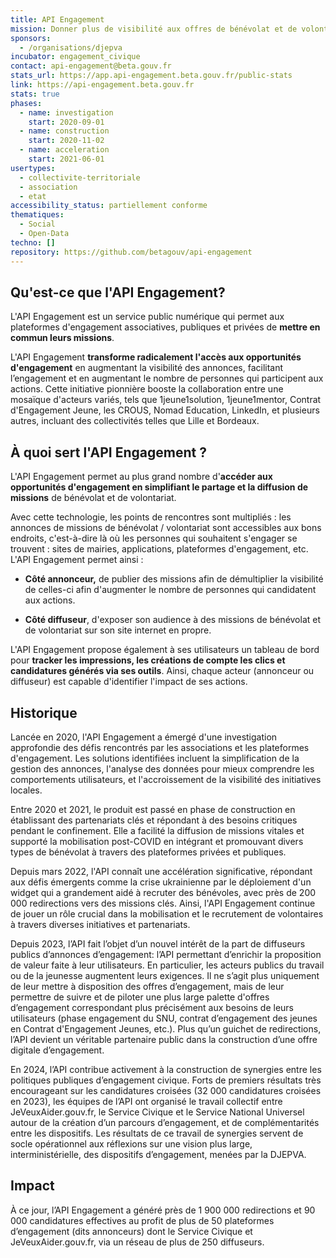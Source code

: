 ```yaml
---
title: API Engagement
mission: Donner plus de visibilité aux offres de bénévolat et de volontariat
sponsors:
  - /organisations/djepva
incubator: engagement_civique
contact: api-engagement@beta.gouv.fr
stats_url: https://app.api-engagement.beta.gouv.fr/public-stats
link: https://api-engagement.beta.gouv.fr
stats: true
phases:
  - name: investigation
    start: 2020-09-01
  - name: construction
    start: 2020-11-02
  - name: acceleration
    start: 2021-06-01
usertypes:
  - collectivite-territoriale
  - association
  - etat
accessibility_status: partiellement conforme
thematiques:
  - Social
  - Open-Data
techno: []
repository: https://github.com/betagouv/api-engagement
---
```

## Qu'est-ce que l'API Engagement?

L'API Engagement est un service public numérique qui permet aux plateformes d'engagement associatives, publiques et privées de **mettre en commun leurs missions**.

L'API Engagement **transforme radicalement l'accès aux opportunités d'engagement** en augmentant la visibilité des annonces, facilitant l’engagement et en augmentant le nombre de personnes qui participent aux actions. Cette initiative pionnière booste la collaboration entre une mosaïque d'acteurs variés, tels que 1jeune1solution, 1jeune1mentor, Contrat d'Engagement Jeune, les CROUS, Nomad Education, LinkedIn, et plusieurs autres, incluant des collectivités telles que Lille et Bordeaux.

## À quoi sert l'API Engagement ?

L'API Engagement permet au plus grand nombre d'**accéder aux opportunités d'engagement en simplifiant le partage et la diffusion de missions** de bénévolat et de volontariat.

Avec cette technologie, les points de rencontres sont multipliés : les annonces de missions de bénévolat / volontariat sont accessibles aux bons endroits, c'est-à-dire là où les personnes qui souhaitent s'engager se trouvent : sites de mairies, applications, plateformes d'engagement, etc. L'API Engagement permet ainsi :

* **Côté annonceur,** de publier des missions afin de démultiplier la visibilité de celles-ci afin d'augmenter le nombre de personnes qui candidatent aux actions.

* **Côté diffuseur**, d'exposer son audience à des missions de bénévolat et de volontariat sur son site internet en propre.

L'API Engagement propose également à ses utilisateurs un tableau de bord pour **tracker les impressions, les créations de compte les clics et candidatures générés via ses outils**. Ainsi, chaque acteur (annonceur ou diffuseur) est capable d'identifier l'impact de ses actions.

## Historique

Lancée en 2020, l'API Engagement a émergé d'une investigation approfondie des défis rencontrés par les associations et les plateformes d'engagement. Les solutions identifiées incluent la simplification de la gestion des annonces, l'analyse des données pour mieux comprendre les comportements utilisateurs, et l'accroissement de la visibilité des initiatives locales.

Entre 2020 et 2021, le produit est passé en phase de construction en établissant des partenariats clés et répondant à des besoins critiques pendant le confinement. Elle a facilité la diffusion de missions vitales et supporté la mobilisation post-COVID en intégrant et promouvant divers types de bénévolat à travers des plateformes privées et publiques.

Depuis mars 2022, l'API connaît une accélération significative, répondant aux défis émergents comme la crise ukrainienne par le déploiement d'un widget qui a grandement aidé à recruter des bénévoles, avec près de 200 000 redirections vers des missions clés. Ainsi, l'API Engagement continue de jouer un rôle crucial dans la mobilisation et le recrutement de volontaires à travers diverses initiatives et partenariats.

Depuis 2023, l’API fait l’objet d’un nouvel intérêt de la part de diffuseurs publics d’annonces d’engagement: l’API permettant d’enrichir la proposition de valeur faite à leur utilisateurs. En particulier, les acteurs publics du travail ou de la jeunesse augmentent leurs exigences. Il ne s’agit plus uniquement de leur mettre à disposition des offres d’engagement, mais de leur permettre de suivre et de piloter une plus large palette d'offres d’engagement correspondant plus précisément aux besoins de leurs utilisateurs (phase engagement du SNU, contrat d’engagement des jeunes en Contrat d'Engagement Jeunes, etc.). Plus qu’un guichet de redirections, l’API devient un véritable partenaire public dans la construction d’une offre digitale d’engagement. 

En 2024, l’API contribue activement à la construction de synergies entre les politiques publiques d’engagement civique. Forts de premiers résultats très encourageant sur les candidatures croisées (32 000 candidatures croisées en 2023), les équipes de l’API ont organisé le travail collectif entre JeVeuxAider.gouv.fr, le Service Civique et le Service National Universel autour de la création d’un parcours d’engagement, et de complémentarités entre les dispositifs. Les résultats de ce travail de synergies servent de socle opérationnel aux réflexions sur une vision plus large, interministérielle, des dispositifs d’engagement, menées par la DJEPVA.


## Impact

À ce jour, l’API Engagement a généré près de 1 900 000 redirections et 90 000 candidatures effectives au profit de plus de 50 plateformes d’engagement (dits annonceurs) dont le Service Civique et JeVeuxAider.gouv.fr, via un réseau de plus de 250 diffuseurs.
